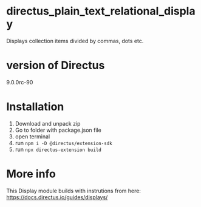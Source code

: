 # directus_plain_text_relational_display
Displays collection items divided by commas, dots etc.

# version of Directus
9.0.0rc-90

# Installation
1. Download and unpack zip
2. Go to folder with package.json file
3. open terminal
4. run `npm i -D @directus/extension-sdk`
5. run `npx directus-extension build`


# More info
This Display module builds with instrutions from here:
https://docs.directus.io/guides/displays/

